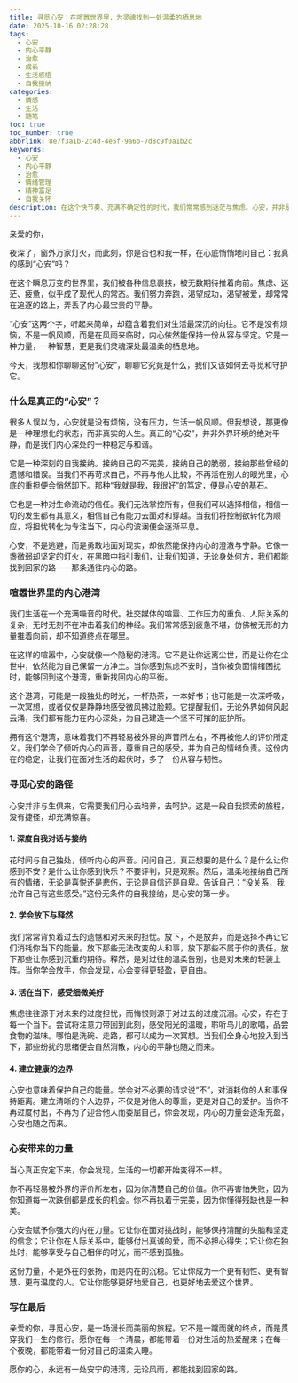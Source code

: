 ```yaml
---
title: 寻觅心安：在喧嚣世界里，为灵魂找到一处温柔的栖息地
date: 2025-10-16 02:28:28
tags:
  - 心安
  - 内心平静
  - 治愈
  - 成长
  - 生活感悟
  - 自我接纳
categories:
  - 情感
  - 生活
  - 随笔
toc: true
toc_number: true
abbrlink: 8e7f3a1b-2c4d-4e5f-9a6b-7d8c9f0a1b2c
keywords:
  - 心安
  - 内心平静
  - 治愈
  - 情绪管理
  - 精神富足
  - 自我关怀
description: 在这个快节奏、充满不确定性的时代，我们常常感到迷茫与焦虑。心安，并非是逃避现实的港湾，而是内心深处那份无论外界如何喧嚣，都能保持从容与坚定的力量。它是一种深刻的自我接纳，一份对生命温柔的理解，更是我们灵魂最渴望的归宿。今天，我想与你一同探寻，如何在这纷繁世界中，为自己寻得一份真正的、持久的心安。
---
```


亲爱的你，

夜深了，窗外万家灯火，而此刻，你是否也和我一样，在心底悄悄地问自己：我真的感到“心安”吗？

在这个瞬息万变的世界里，我们被各种信息裹挟，被无数期待推着向前。焦虑、迷茫、疲惫，似乎成了现代人的常态。我们努力奔跑，渴望成功，渴望被爱，却常常在追逐的路上，弄丢了内心最宝贵的平静。

“心安”这两个字，听起来简单，却蕴含着我们对生活最深沉的向往。它不是没有烦恼，不是一帆风顺，而是在风雨来临时，内心依然能保持一份从容与坚定。它是一种力量，一种智慧，更是我们灵魂深处最温柔的栖息地。

今天，我想和你聊聊这份“心安”，聊聊它究竟是什么，我们又该如何去寻觅和守护它。

### 什么是真正的“心安”？

很多人误以为，心安就是没有烦恼，没有压力，生活一帆风顺。但我想说，那更像是一种理想化的状态，而非真实的人生。真正的“心安”，并非外界环境的绝对平静，而是我们内心深处的一种稳定与和谐。

它是一种深刻的自我接纳。接纳自己的不完美，接纳自己的脆弱，接纳那些曾经的遗憾和错误。当我们不再苛求自己，不再与他人比较，不再活在别人的眼光里，心底的重担便会悄然卸下。那种“我就是我，我很好”的笃定，便是心安的基石。

它也是一种对生命流动的信任。我们无法掌控所有，但我们可以选择相信，相信一切的发生都有其意义，相信自己有能力去面对和穿越。当我们将控制欲转化为顺应，将担忧转化为专注当下，内心的波澜便会逐渐平息。

心安，不是逃避，而是勇敢地面对现实，却依然能保持内心的澄澈与宁静。它像一盏微弱却坚定的灯火，在黑暗中指引我们，让我们知道，无论身处何方，我们都能找到回家的路——那条通往内心的路。

### 喧嚣世界里的内心港湾

我们生活在一个充满噪音的时代。社交媒体的喧嚣、工作压力的重负、人际关系的复杂，无时无刻不在冲击着我们的神经。我们常常感到疲惫不堪，仿佛被无形的力量推着向前，却不知道终点在哪里。

在这样的喧嚣中，心安就像一个隐秘的港湾。它不是让你远离尘世，而是让你在尘世中，依然能为自己保留一方净土。当你感到焦虑不安时，当你被负面情绪困扰时，能够回到这个港湾，重新找回内心的平衡。

这个港湾，可能是一段独处的时光，一杯热茶，一本好书；也可能是一次深呼吸，一次冥想，或者仅仅是静静地感受微风拂过脸颊。它提醒我们，无论外界如何风起云涌，我们都有能力在内心深处，为自己建造一个坚不可摧的庇护所。

拥有这个港湾，意味着我们不再轻易被外界的声音所左右，不再被他人的评价所定义。我们学会了倾听内心的声音，尊重自己的感受，并为自己的情绪负责。这份内在的稳定，让我们在面对生活的起伏时，多了一份从容与韧性。

### 寻觅心安的路径

心安并非与生俱来，它需要我们用心去培养，去呵护。这是一段自我探索的旅程，没有捷径，却充满惊喜。

#### 1. 深度自我对话与接纳

花时间与自己独处，倾听内心的声音。问问自己，真正想要的是什么？是什么让你感到不安？是什么让你感到快乐？不要评判，只是观察。然后，温柔地接纳自己所有的情绪，无论是喜悦还是悲伤，无论是自信还是自卑。告诉自己：“没关系，我允许自己有这些感受。”这份无条件的自我接纳，是心安的第一步。

#### 2. 学会放下与释然

我们常常背负着过去的遗憾和对未来的担忧。放下，不是放弃，而是选择不再让它们消耗你当下的能量。放下那些无法改变的人和事，放下那些不属于你的责任，放下那些让你感到沉重的期待。释然，是对过往的温柔告别，也是对未来的轻装上阵。当你学会放手，你会发现，心会变得更轻盈，更自由。

#### 3. 活在当下，感受细微美好

焦虑往往源于对未来的过度担忧，而悔恨则源于对过去的过度沉溺。心安，存在于每一个当下。尝试将注意力带回到此刻，感受阳光的温暖，聆听鸟儿的歌唱，品尝食物的滋味。哪怕是洗碗、走路，都可以成为一次冥想。当我们全身心地投入到当下，那些纷扰的思绪便会自然消散，内心的平静也随之而来。

#### 4. 建立健康的边界

心安也意味着保护自己的能量。学会对不必要的请求说“不”，对消耗你的人和事保持距离。建立清晰的个人边界，不仅是对他人的尊重，更是对自己的爱护。当你不再过度付出，不再为了迎合他人而委屈自己，你会发现，内心的力量会逐渐充盈，心安也随之而来。

### 心安带来的力量

当心真正安定下来，你会发现，生活的一切都开始变得不一样。

你不再轻易被外界的评价所左右，因为你清楚自己的价值。你不再害怕失败，因为你知道每一次跌倒都是成长的机会。你不再执着于完美，因为你懂得残缺也是一种美。

心安会赋予你强大的内在力量。它让你在面对挑战时，能够保持清醒的头脑和坚定的信念；它让你在人际关系中，能够付出真诚的爱，而不必担心得失；它让你在独处时，能够享受与自己相伴的时光，而不感到孤独。

这份力量，不是外在的张扬，而是内在的沉稳。它让你成为一个更有韧性、更有智慧、更有温度的人。它让你能够更好地爱自己，也更好地去爱这个世界。

### 写在最后

亲爱的你，寻觅心安，是一场漫长而美丽的旅程。它不是一蹴而就的终点，而是贯穿我们一生的修行。愿你在每一个清晨，都能带着一份对生活的热爱醒来；在每一个夜晚，都能带着一份对自己的温柔入睡。

愿你的心，永远有一处安宁的港湾，无论风雨，都能找到回家的路。